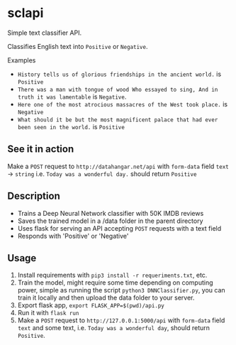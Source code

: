 # sclapi

Simple text classifier API.

Classifies English text into `Positive` or `Negative`.

Examples

+ `History tells us of glorious friendships in the ancient world.` is `Positive`
+ `There was a man with tongue of wood Who essayed to sing, And in truth it was lamentable` is `Negative`.
+ `Here one of the most atrocious massacres of the West took place.` is `Negative`
+ `What should it be but the most magnificent palace that had ever been seen in the world.` is `Positive`

## See it in action

Make a `POST` request to `http://datahangar.net/api` with `form-data` field `text` -> `string` i.e. `Today was a wonderful day.` should return `Positive`

## Description

+ Trains a Deep Neural Network classifier with 50K IMDB reviews
+ Saves the trained model in a /data folder in the parent directory
+ Uses flask for serving an API accepting `POST` requests with a text field
+ Responds with 'Positive' or 'Negative'

## Usage

1. Install requirements with `pip3 install -r requeriments.txt`, etc.
2. Train the model, might require some time depending on computing power, simple as running the script `python3 DNNClassifier.py`, you can train it locally and then upload the data folder to your server.
3. Export flask app, `export FLASK_APP=$(pwd)/api.py`
4. Run it with `flask run`
5. Make a `POST` request to `http://127.0.0.1:5000/api` with `form-data` field `text` and some text, i.e. `Today was a wonderful day`, should return `Positive`.
